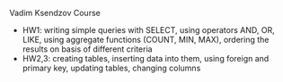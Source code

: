 Vadim Ksendzov Course
- HW1: writing simple queries with SELECT, using operators AND, OR, LIKE, using aggregate functions (COUNT, MIN, MAX), ordering the results on basis of different criteria
- HW2,3: creating tables, inserting data into them, using foreign and primary key, updating tables, changing columns
